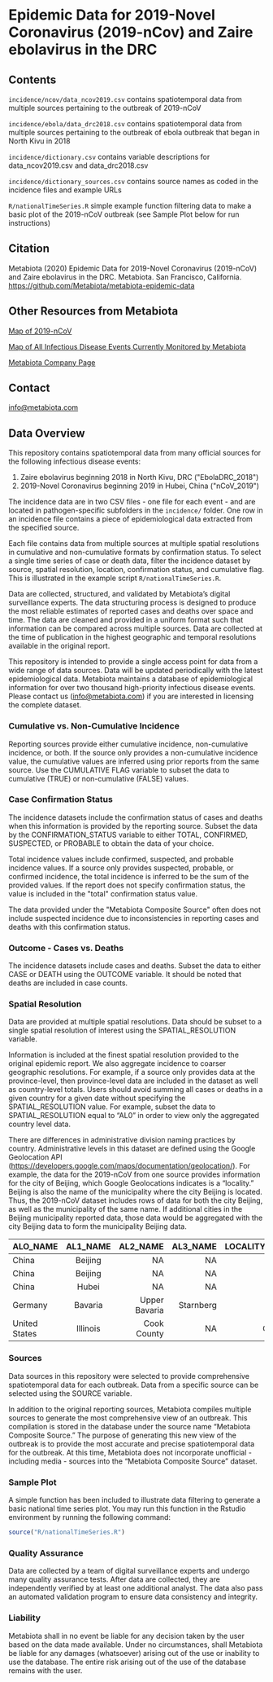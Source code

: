 # Epidemic Data for 2019-Novel Coronavirus (2019-nCov) and Zaire ebolavirus in the DRC



## Contents

`incidence/ncov/data_ncov2019.csv` contains spatiotemporal data from multiple sources pertaining to the outbreak of 2019-nCoV

`incidence/ebola/data_drc2018.csv` contains spatiotemporal data from multiple sources pertaining to the outbreak of ebola outbreak that began in North Kivu in 2018

`incidence/dictionary.csv` contains variable descriptions for data_ncov2019.csv and data_drc2018.csv

`incidence/dictionary_sources.csv` contains source names as coded in the incidence files and example URLs

`R/nationalTimeSeries.R` simple example function filtering data to make a basic plot of the 2019-nCoV outbreak (see Sample Plot below for run instructions)


## Citation

Metabiota (2020) Epidemic Data for 2019-Novel Coronavirus (2019-nCoV) and Zaire ebolavirus in the DRC. Metabiota. San Francisco, California. https://github.com/Metabiota/metabiota-epidemic-data

## Other Resources from Metabiota

[Map of 2019-nCoV](https://www.epidemictracker.com/2019-Novel-Coronavirus-2019-nCoV)

[Map of All Infectious Disease Events Currently Monitored by Metabiota](https://www.epidemictracker.com/)

[Metabiota Company Page](http://metabiota.com/)



## Contact

info@metabiota.com



## Data Overview

This repository contains spatiotemporal data from many official sources for the following infectious disease events:

1.  Zaire ebolavirus beginning 2018 in North Kivu, DRC ("EbolaDRC_2018")
2.  2019-Novel Coronavirus beginning 2019 in Hubei, China ("nCoV_2019")

The incidence data are in two CSV files - one file for each event - and are located in pathogen-specific subfolders in the `incidence/` folder. One row in an incidence file contains a piece of epidemiological data extracted from the specified source.

Each file contains data from multiple sources at multiple spatial resolutions in cumulative and non-cumulative formats by confirmation status. To select a single time series of case or death data, filter the incidence dataset by source, spatial resolution, location, confirmation status, and cumulative flag. This is illustrated in the example script `R/nationalTimeSeries.R`.

Data are collected, structured, and validated by Metabiota’s digital surveillance experts. The data structuring process is designed to produce the most reliable estimates of reported cases and deaths over space and time. The data are cleaned and provided in a uniform format such that information can be compared across multiple sources. Data are collected at the time of publication in the highest geographic and temporal resolutions available in the original report. 

This repository is intended to provide a single access point for data from a wide range of data sources. Data will be updated periodically with the latest epidemiological data. Metabiota maintains a database of epidemiological information for over two thousand high-priority infectious disease events. Please contact us (info@metabiota.com) if you are interested in licensing the complete dataset.



### Cumulative vs. Non-Cumulative Incidence

Reporting sources provide either cumulative incidence, non-cumulative incidence, or both. If the source only provides a non-cumulative incidence value, the cumulative values are inferred using prior reports from the same source. Use the CUMULATIVE FLAG variable to subset the data to cumulative (TRUE) or non-cumulative (FALSE) values.


### Case Confirmation Status

The incidence datasets include the confirmation status of cases and deaths when this information is provided by the reporting source. Subset the data by the CONFIRMATION_STATUS variable to either TOTAL, CONFIRMED, SUSPECTED, or PROBABLE to obtain the data of your choice.

Total incidence values include confirmed, suspected, and probable incidence values. If a source only provides suspected, probable, or confirmed incidence, the total incidence is inferred to be the sum of the provided values. If the report does not specify confirmation status, the value is included in the "total" confirmation status value.

The data provided under the "Metabiota Composite Source" often does not include suspected incidence due to inconsistencies in reporting cases and deaths with this confirmation status.


### Outcome - Cases vs. Deaths

The incidence datasets include cases and deaths. Subset the data to either CASE or DEATH using the OUTCOME variable. It should be noted that deaths are included in case counts.


### Spatial Resolution

Data are provided at multiple spatial resolutions. Data should be subset to a single spatial resolution of interest using the SPATIAL_RESOLUTION variable. 

Information is included at the finest spatial resolution provided to the original epidemic report. We also aggregate incidence to coarser geographic resolutions. For example, if a source only provides data at the province-level, then province-level data are included in the dataset as well as country-level totals. Users should avoid summing all cases or deaths in a given country for a given date without specifying the SPATIAL_RESOLUTION value. For example, subset the data to SPATIAL_RESOLUTION equal to “AL0” in order to view only the aggregated country level data.

There are differences in administrative division naming practices by country. Administrative levels in this dataset are defined using the Google Geolocation API (https://developers.google.com/maps/documentation/geolocation/). For example, the data for the 2019-nCoV from one source provides information for the city of Beijing, which Google Geolocations indicates is a “locality.” Beijing is also the name of the municipality where the city Beijing is located. Thus, the 2019-nCoV dataset includes rows of data for both the city Beijing, as well as the municipality of the same name. If additional cities in the Beijing municipality reported data, those data would be aggregated with the city Beijing data to form the municipality Beijing data.

| ALO_NAME      | AL1_NAME      | AL2_NAME      | AL3_NAME  | LOCALITY_NAME |
| ------------- |:-------------:| -------------:| ---------:|--------------:|
| China         | Beijing       | NA            | NA        | Beijing       |
| China         | Beijing       | NA            | NA        | NA            |
| China         | Hubei         | NA            | NA        | Wuhan         |
| Germany       | Bavaria       | Upper Bavaria | Starnberg | NA            |
| United States | Illinois      | Cook County   | NA        | Chicago       |



### Sources

Data sources in this repository were selected to provide comprehensive spatiotemporal data for each outbreak. Data from a specific source can be selected using the SOURCE variable.

In addition to the original reporting sources, Metabiota compiles multiple sources to generate the most comprehensive view of an outbreak. This compilation is stored in the database under the source name “Metabiota Composite Source.” The purpose of generating this new view of the outbreak is to provide the most accurate and precise spatiotemporal data for the outbreak. At this time, Metabiota does not incorporate unofficial - including media - sources into the “Metabiota Composite Source” dataset.


### Sample Plot

A simple function has been included to illustrate data filtering to generate a basic national time series plot. You may run this function in the Rstudio environment by running the following command:
```r
source("R/nationalTimeSeries.R")
```


### Quality Assurance

Data are collected by a team of digital surveillance experts and undergo many quality assurance tests. After data are collected, they are independently verified by at least one additional analyst. The data also pass an automated validation program to ensure data consistency and integrity.



### Liability

Metabiota shall in no event be liable for any decision taken by the user based on the data made available. Under no circumstances, shall Metabiota be liable for any damages (whatsoever) arising out of the use or inability to use the database. The entire risk arising out of the use of the database remains with the user.
